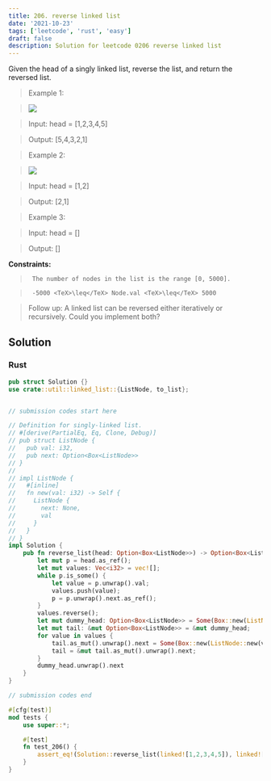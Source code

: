```yaml
---
title: 206. reverse linked list
date: '2021-10-23'
tags: ['leetcode', 'rust', 'easy']
draft: false
description: Solution for leetcode 0206 reverse linked list
---
```


 

  Given the head of a singly linked list, reverse the list, and return the reversed list.

   

 >   Example 1:

 >   ![](https://assets.leetcode.com/uploads/2021/02/19/rev1ex1.jpg)

 >   Input: head <TeX>=</TeX> [1,2,3,4,5]

 >   Output: [5,4,3,2,1]

  

 >   Example 2:

 >   ![](https://assets.leetcode.com/uploads/2021/02/19/rev1ex2.jpg)

 >   Input: head <TeX>=</TeX> [1,2]

 >   Output: [2,1]

  

 >   Example 3:

  

 >   Input: head <TeX>=</TeX> []

 >   Output: []

  

   

  **Constraints:**

  

 >   	The number of nodes in the list is the range [0, 5000].

 >   	-5000 <TeX>\leq</TeX> Node.val <TeX>\leq</TeX> 5000

  

   

 >   Follow up: A linked list can be reversed either iteratively or recursively. Could you implement both?


## Solution
### Rust
```rust
pub struct Solution {}
use crate::util::linked_list::{ListNode, to_list};


// submission codes start here

// Definition for singly-linked list.
// #[derive(PartialEq, Eq, Clone, Debug)]
// pub struct ListNode {
//   pub val: i32,
//   pub next: Option<Box<ListNode>>
// }
// 
// impl ListNode {
//   #[inline]
//   fn new(val: i32) -> Self {
//     ListNode {
//       next: None,
//       val
//     }
//   }
// }
impl Solution {
    pub fn reverse_list(head: Option<Box<ListNode>>) -> Option<Box<ListNode>> {
        let mut p = head.as_ref();
        let mut values: Vec<i32> = vec![];
        while p.is_some() {
            let value = p.unwrap().val;
            values.push(value);
            p = p.unwrap().next.as_ref();
        }
        values.reverse();
        let mut dummy_head: Option<Box<ListNode>> = Some(Box::new(ListNode::new(0)));
        let mut tail: &mut Option<Box<ListNode>> = &mut dummy_head;
        for value in values {
            tail.as_mut().unwrap().next = Some(Box::new(ListNode::new(value)));
            tail = &mut tail.as_mut().unwrap().next;
        }
        dummy_head.unwrap().next
    }
}

// submission codes end

#[cfg(test)]
mod tests {
    use super::*;

    #[test]
    fn test_206() {
        assert_eq!(Solution::reverse_list(linked![1,2,3,4,5]), linked![5,4,3,2,1]);
    }
}

```
